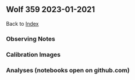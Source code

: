 ## Wolf 359 2023-01-2021

Back to [Index](../index.html)

### Observing Notes

### Calibration Images

### Analyses (notebooks open on github.com)
